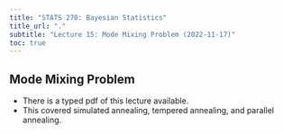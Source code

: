 ```yaml
---
title: "STATS 270: Bayesian Statistics"
title_url: "."
subtitle: "Lecture 15: Mode Mixing Problem (2022-11-17)"
toc: true
---
```


$$
\newcommand{\op}{\operatorname}
\newcommand{\var}[1]{\op{var}\left[#1\right]}
\newcommand{\sd}[1]{\op{sd}\left[#1\right]}
\newcommand{\cov}[2]{\op{cov}\left[#1, #2\right]}
$$

## Mode Mixing Problem

- There is a typed pdf of this lecture available.
- This covered simulated annealing, tempered annealing, and parallel annealing.
